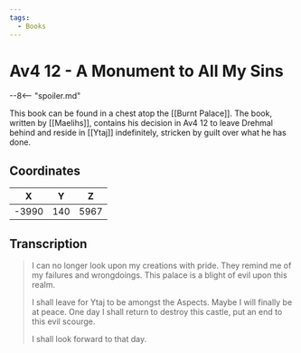 ```yaml
---
tags:
  - Books
---
```

# Av4 12 - A Monument to All My Sins

--8<-- "spoiler.md"

This book can be found in a chest atop the [[Burnt Palace]]. The book, written by [[Maelihs]], contains his decision in Av4 12 to leave Drehmal behind and reside in [[Ytaj]] indefinitely, stricken by guilt over what he has done.

## Coordinates
| **X** | **Y** | **Z** |
| :---: | :---: | :---: |
| -3990 |  140  | 5967  |

## Transcription
> I can no longer look upon my creations with pride. They remind me of my failures and wrongdoings. This palace is a blight of evil upon this realm.
>
> I shall leave for Ytaj to be amongst the Aspects. Maybe I will finally be at peace.
> One day I shall return to destroy this castle, put an end to this evil scourge.
>
> I shall look forward to that day.

